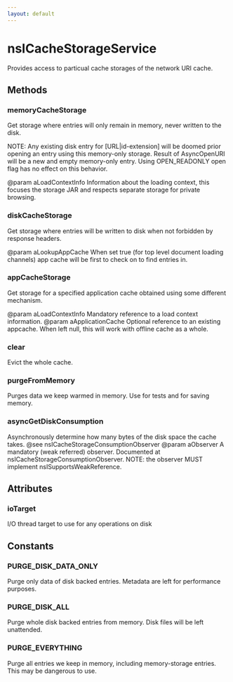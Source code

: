 ```yaml
---
layout: default
---
```


# nsICacheStorageService #

Provides access to particual cache storages of the network URI cache.


## Methods ##

### memoryCacheStorage ###

Get storage where entries will only remain in memory, never written
to the disk.

NOTE: Any existing disk entry for [URL|id-extension] will be doomed
prior opening an entry using this memory-only storage.  Result of
AsyncOpenURI will be a new and empty memory-only entry.  Using
OPEN_READONLY open flag has no effect on this behavior.

@param aLoadContextInfo
   Information about the loading context, this focuses the storage JAR and
   respects separate storage for private browsing.


### diskCacheStorage ###

Get storage where entries will be written to disk when not forbidden by
response headers.

@param aLookupAppCache
   When set true (for top level document loading channels) app cache will
   be first to check on to find entries in.


### appCacheStorage ###

Get storage for a specified application cache obtained using some different
mechanism.

@param aLoadContextInfo
   Mandatory reference to a load context information.
@param aApplicationCache
   Optional reference to an existing appcache.  When left null, this will
   work with offline cache as a whole.


### clear ###

Evict the whole cache.


### purgeFromMemory ###

Purges data we keep warmed in memory.  Use for tests and for
saving memory.


### asyncGetDiskConsumption ###

Asynchronously determine how many bytes of the disk space the cache takes.
@see nsICacheStorageConsumptionObserver
@param aObserver
   A mandatory (weak referred) observer.  Documented at
   nsICacheStorageConsumptionObserver.
   NOTE: the observer MUST implement nsISupportsWeakReference.


## Attributes ##

### ioTarget ###

I/O thread target to use for any operations on disk


## Constants ##

### PURGE_DISK_DATA_ONLY ###

Purge only data of disk backed entries.  Metadata are left for
performance purposes.


### PURGE_DISK_ALL ###

Purge whole disk backed entries from memory.  Disk files will
be left unattended.


### PURGE_EVERYTHING ###

Purge all entries we keep in memory, including memory-storage
entries.  This may be dangerous to use.

